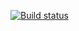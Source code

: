 [![Build status](https://ci.appveyor.com/api/projects/status/dgnshqvkaf01nfjp?svg=true)](https://ci.appveyor.com/project/TanyTany/appmoneytransfer)
